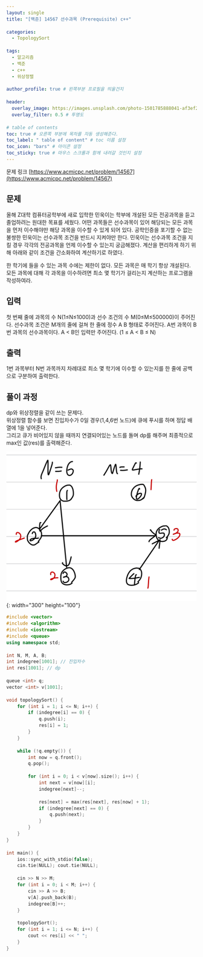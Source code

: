 ```yaml
---
layout: single
title: "[백준] 14567 선수과목 (Prerequisite) c++"

categories:
  - TopologySort

tags:
  - 알고리즘
  - 백준
  - c++
  - 위상정렬

author_profile: true # 왼쪽부분 프로필을 띄울건지

header:
  overlay_image: https://images.unsplash.com/photo-1501785888041-af3ef285b470?ixlib=rb-1.2.1&ixid=eyJhcHBfaWQiOjEyMDd9&auto=format&fit=crop&w=1350&q=80
  overlay_filter: 0.5 # 투명도

# table of contents
toc: true # 오른쪽 부분에 목차를 자동 생성해준다.
toc_label: " table of content" # toc 이름 설정
toc_icon: "bars" # 아이콘 설정
toc_sticky: true # 마우스 스크롤과 함께 내려갈 것인지 설정
---
```


문제 링크 [https://www.acmicpc.net/problem/14567](https://www.acmicpc.net/problem/14567)

## 문제

올해 Z대학 컴퓨터공학부에 새로 입학한 민욱이는 학부에 개설된 모든 전공과목을 듣고 졸업하려는 원대한 목표를 세웠다. 어떤 과목들은 선수과목이 있어 해당되는 모든 과목을 먼저 이수해야만 해당 과목을 이수할 수 있게 되어 있다. 공학인증을 포기할 수 없는 불쌍한 민욱이는 선수과목 조건을 반드시 지켜야만 한다. 민욱이는 선수과목 조건을 지킬 경우 각각의 전공과목을 언제 이수할 수 있는지 궁금해졌다. 계산을 편리하게 하기 위해 아래와 같이 조건을 간소화하여 계산하기로 하였다.

한 학기에 들을 수 있는 과목 수에는 제한이 없다.
모든 과목은 매 학기 항상 개설된다.
모든 과목에 대해 각 과목을 이수하려면 최소 몇 학기가 걸리는지 계산하는 프로그램을 작성하여라.

## 입력

첫 번째 줄에 과목의 수 N(1≤N≤1000)과 선수 조건의 수 M(0≤M≤500000)이 주어진다. 선수과목 조건은 M개의 줄에 걸쳐 한 줄에 정수 A B 형태로 주어진다. A번 과목이 B번 과목의 선수과목이다. A < B인 입력만 주어진다. (1 ≤ A < B ≤ N)

## 출력

1번 과목부터 N번 과목까지 차례대로 최소 몇 학기에 이수할 수 있는지를 한 줄에 공백으로 구분하여 출력한다.

## 풀이 과정

dp와 위상정렬을 같이 쓰는 문제다.  
위상정렬 함수를 보면 진입차수가 0일 경우(1,4,6번 노드)에 큐에 푸시를 하며 정답 배열에 1을 넣어준다.  
그리고 큐가 비어있지 않을 때까지 연결되어있는 노드를 돌며 dp를 해주며 최종적으로 max인 값(res)를 출력해준다.

![14567](../../../images/baekjoon/14567.jpg){: width="300" height="100"}

```c++
#include <vector>
#include <algorithm>
#include <iostream>
#include <queue>
using namespace std;

int N, M, A, B;
int indegree[1001]; // 진입차수
int res[1001]; // dp

queue <int> q;
vector <int> v[1001];

void topologySort() {
	for (int i = 1; i <= N; i++) {
		if (indegree[i] == 0) {
			q.push(i);
			res[i] = 1;
		}
	}

	while (!q.empty()) {
		int now = q.front();
		q.pop();

		for (int i = 0; i < v[now].size(); i++) {
			int next = v[now][i];
			indegree[next]--;

			res[next] = max(res[next], res[now] + 1);
			if (indegree[next] == 0) {
				q.push(next);
			}
		}
	}
}

int main() {
	ios::sync_with_stdio(false);
	cin.tie(NULL); cout.tie(NULL);

	cin >> N >> M;
	for (int i = 0; i < M; i++) {
		cin >> A >> B;
		v[A].push_back(B);
		indegree[B]++;
	}

	topologySort();
	for (int i = 1; i <= N; i++) {
		cout << res[i] << " ";
	}
}
```
